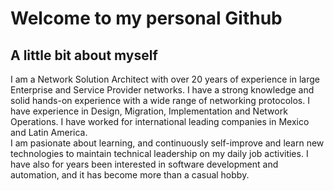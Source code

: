 # Welcome to my personal Github
## A little bit about myself
I am a Network Solution Architect with over 20 years of experience in large Enterprise and Service Provider networks. I have a strong knowledge and solid hands-on experience with a wide range of networking protocolos. 
I have experience in Design, Migration, Implementation and Network Operations.
I have worked for international leading companies in Mexico and Latin America.   
I am pasionate about learning, and continuously self-improve and learn new technologies to maintain technical leadership on my daily job activities.
I have also for years been interested in software development and automation, and it has become more than a casual hobby.

